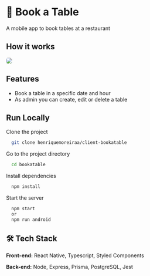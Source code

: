# 📅 Book a Table

A mobile app to book tables at a restaurant

## How it works

<img style="border-radius: 5px" src="./screenshots/bookatable.gif">

## Features

- Book a table in a specific date and hour
- As admin you can create, edit or delete a table

## Run Locally

Clone the project

```bash
  git clone henriquemoreiraa/client-bookatable
```

Go to the project directory

```bash
  cd bookatable
```

Install dependencies

```bash
  npm install
```

Start the server

```bash
  npm start
  or
  npm run android
```

## 🛠️ Tech Stack

**Front-end:** React Native, Typescript, Styled Components

**Back-end:** Node, Express, Prisma, PostgreSQL, Jest
